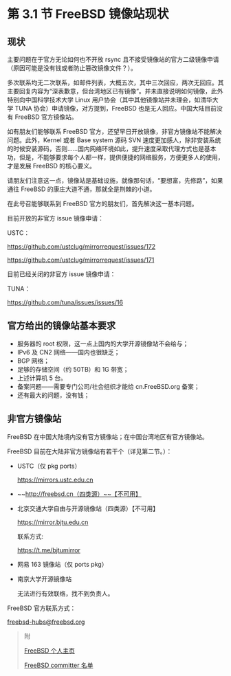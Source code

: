# 第 3.1 节 FreeBSD 镜像站现状

## 现状

主要问题在于官方无论如何也不开放 rsync 且不接受镜像站的官方二级镜像申请（原因可能是没有钱或者防止篡改镜像文件？）。

多次联系均无二次联系，如邮件列表，大概五次，其中三次回应，两次无回应。其主要回复内容为“深表歉意，但台湾地区已有镜像”。并未直接说明如何镜像，此外特别向中国科学技术大学 Linux 用户协会（其中其他镜像站并未理会，如清华大学 TUNA 协会）申请镜像，对方提到，FreeBSD 也是无人回应。中国大陆目前没有 FreeBSD 官方镜像站。

如有朋友们能够联系 FreeBSD 官方，还望早日开放镜像，非官方镜像站不能解决问题。此外，Kernel 或者 Base system 源码 SVN 速度更加感人，除非安装系统的时候安装源码，否则……国内网络环境如此，提升速度采取代理方式也是基本功，但是，不能够要求每个人都一样，提供便捷的网络服务，方便更多人的使用，才是发展 FreeBSD 的核心要义。

请朋友们注意这一点，镜像站是基础设施，就像那句话，“要想富，先修路”，如果通往 FreeBSD 的康庄大道不通，那就全是荆棘的小道。

在此号召能够联系到 FreeBSD 官方的朋友们，首先解决这一基本问题。

目前开放的非官方 issue 镜像申请：

USTC：

https://github.com/ustclug/mirrorrequest/issues/172

https://github.com/ustclug/mirrorrequest/issues/171

目前已经关闭的非官方 issue 镜像申请：

TUNA：

https://github.com/tuna/issues/issues/16

## 官方给出的镜像站基本要求

- 服务器的 root 权限，这一点上国内的大学开源镜像站不会给与；
- IPv6 及 CN2 网络——国内也很缺乏；
- BGP 网络；
- 足够的存储空间（约 50TB）和 1G 带宽；
- 上述计算机 5 台。
- 备案问题——需要专门公司/社会组织才能给 cn.FreeBSD.org 备案；
- 还有最大的问题，没有钱；

## 非官方镜像站

FreeBSD 在中国大陆境内没有官方镜像站；在中国台湾地区有官方镜像站。

FreeBSD 目前在大陆非官方镜像站有若干个（详见第二节。）：

- USTC（仅 pkg ports）

  https://mirrors.ustc.edu.cn

- ~~http://freebsd.cn（四类源）~~【不可用】
- 北京交通大学自由与开源镜像站（四类源）【不可用】

  https://mirror.bjtu.edu.cn

  联系方式:

  https://t.me/bjtumirror

- 网易 163 镜像站（仅 ports pkg）
- 南京大学开源镜像站

  无法进行有效联络，找不到负责人。

FreeBSD 官方联系方式：

[freebsd-hubs@freebsd.org](mailto:freebsd-hubs@freebsd.org)

> 附
>
> [FreeBSD 个人主页](https://people.freebsd.org/homepage.html)
>
> [FreeBSD committer 名单](https://github.com/freebsd/freebsd-src/blob/fcaf016796cc0272a8c239850fa87244eebefe13/usr.bin/calendar/calendars/calendar.freebsd)